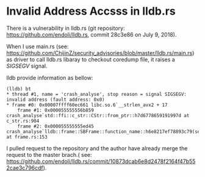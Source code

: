 # Invalid Address Accsss in lldb.rs

There is a vulnerability in lldb.rs (git repository: https://github.com/endoli/lldb.rs, commit 28c3e86 on July 9, 2018).

When I use main.rs (see: https://github.com/ChijinZ/security_advisories/blob/master/lldb.rs/main.rs) as driver to call lldb.rs libaray to checkout coredump file, it raises a *SIGSEGV* signal.

lldb provide information as bellow: 

    (lldb) bt
    * thread #1, name = 'crash_analyse', stop reason = signal SIGSEGV: invalid address (fault address: 0x0)
    * frame #0: 0x00007ffff60ec661 libc.so.6`__strlen_avx2 + 17
        frame #1: 0x000055555556b859 crash_analyse`std::ffi::c_str::CStr::from_ptr::h7d6778659191997d at c_str.rs:904
        frame #2: 0x000055555555ed45 crash_analyse`lldb::frame::SBFrame::function_name::h6e8217ef78893c79(self=0x00007fffffffe848) at frame.rs:153

I pulled request to the repository and the author have already merge the request to the master brach.( see: https://github.com/endoli/lldb.rs/commit/10873dcab6e8d2478f2164f47b552cae3c796cdf).
